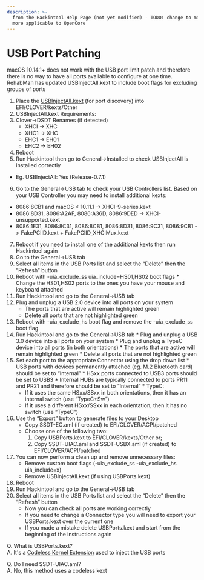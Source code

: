 ```yaml
---
description: >-
  from the Hackintool Help Page (not yet modified) - TODO: change to make it
  more applicable to OpenCore
---
```


# USB Port Patching

macOS 10.14.1+ does not work with the USB port limit patch and therefore there is no way to have all ports available to configure at one time. RehabMan has updated USBInjectAll.kext to include boot flags for excluding groups of ports

1. Place the [USBInjectAll.kext](https://bitbucket.org/RehabMan/os-x-usb-inject-all/downloads/) \(for port discovery\) into EFI/CLOVER/kexts/Other
2. USBInjectAll.kext Requirements:
3. Clover-&gt;DSDT Renames \(if detected\)
   * XHCI -&gt; XHC
   * XHC1 -&gt; XHC
   * EHC1 -&gt; EH01
   * EHC2 -&gt; EH02
4.  Reboot
5.  Run Hackintool then go to General-&gt;Installed to check USBInjectAll is installed correctly
   * Eg. USBInjectAll: Yes \(Release-0.7.1\)
6.  Go to the General-&gt;USB tab to check your USB Controllers list. Based on your USB Controller you may need to install additional kexts:
   * 8086:8CB1 and macOS &lt; 10.11.1 -&gt; XHCI-9-series.kext
   * 8086:8D31, 8086:A2AF, 8086:A36D, 8086:9DED -&gt; XHCI-unsupported.kext
   * 8086:1E31, 8086:8C31, 8086:8CB1, 8086:8D31, 8086:9C31, 8086:9CB1 -&gt; FakePCIID.kext + FakePCIID\_XHCIMux.kext
7.  Reboot if you need to install one of the additional kexts then run Hackintool again
8.  Go to the General-&gt;USB tab
9.  Select all items in the USB Ports list and select the “Delete” then the “Refresh” button
10.  Reboot with -uia\_exclude\_ss uia\_include=HS01,HS02 boot flags
    * Change the HS01,HS02 ports to the ones you have your mouse and keyboard attached
11.  Run Hackintool and go to the General-&gt;USB tab
12. Plug and unplug a USB 2.0 device into all ports on your system
    * The ports that are active will remain highlighted green
    *  Delete all ports that are not highlighted green
13.  Reboot with -uia\_exclude\_hs boot flag and remove the -uia\_exclude\_ss boot flag
14.  Run Hackintool and go to the General-&gt;USB tab
    * Plug and unplug a USB 3.0 device into all ports on your system
    * Plug and unplug a TypeC device into all ports \(in both orientations\)
    * The ports that are active will remain highlighted green
    *  Delete all ports that are not highlighted green
15.  Set each port to the appropriate Connector using the drop down list
    * USB ports with devices permanently attached \(eg. M.2 Bluetooth card\) should be set to “Internal”
    * HSxx ports connected to USB3 ports should be set to USB3
    * Internal HUBs are typically connected to ports PR11 and PR21 and therefore should be set to “Internal”
    * TypeC:
      * If it uses the same HSxx/SSxx in both orientations, then it has an internal switch \(use “TypeC+Sw”\)
      * If it uses a different HSxx/SSxx in each orientation, then it has no switch \(use “TypeC”\)
16. Use the “Export” button to generate files to your Desktop
    * Copy SSDT-EC.aml \(if created\) to EFI/CLOVER/ACPI/patched
    * Choose one of the following two:
      1. Copy USBPorts.kext to EFI/CLOVER/kexts/Other or;
      2. Copy SSDT-UIAC.aml and SSDT-USBX.aml \(if created\) to EFI/CLOVER/ACPI/patched
17. You can now perform a clean up and remove unnecessary files:
    * Remove custom boot flags \(-uia\_exclude\_ss -uia\_exclude\_hs uia\_include=x\)
    * Remove USBInjectAll.kext \(if using USBPorts.kext\)
18. Reboot
19. Run Hackintool and go to the General-&gt;USB tab
20. Select all items in the USB Ports list and select the “Delete” then the “Refresh” button
    * Now you can check all ports are working correctly
    * If you need to change a Connector type you will need to export your USBPorts.kext over the current one
    * If you made a mistake delete USBPorts.kext and start from the beginning of the instructions again

Q. What is USBPorts.kext?  
A. It's a [Codeless Kernel Extension](https://developer.apple.com/library/archive/documentation/Darwin/Conceptual/KEXTConcept/KEXTConceptAnatomy/kext_anatomy.html) used to inject the USB ports

Q. Do I need SSDT-UIAC.aml?  
A. No, this method uses a codeless kext

